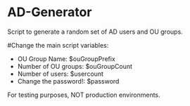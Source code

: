 # AD-Generator

Script to generate a random set of AD users and OU groups.

#Change the main script variables:

- OU Group Name: $ouGroupPrefix
- Number of OU groups: $ouGroupCount
- Number of users: $usercount
- Change the password!: $password

For testing purposes, NOT production environments.

